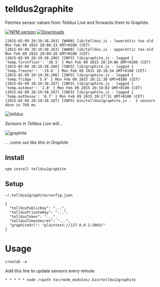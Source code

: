 # telldus2graphite
Fetches sensor values from Telldus Live and forwards them to Graphite.

[![NPM version][npm-image]][npm-url] [![Downloads][downloads-image]][npm-url]


```
[2015-02-09 20:19:38.263] [WARN] lib/telldus.js - lowerattic too old Mon Feb 09 2015 20:06:33 GMT+0100 (CET)
[2015-02-09 20:19:38.263] [WARN] lib/telldus.js - upperattic too old Mon Feb 09 2015 20:09:20 GMT+0100 (CET)
[2015-02-09 20:19:38.286] [INFO] lib/graphite.js - logged { 'temp.firstfloor': '20.5' } Mon Feb 09 2015 20:19:06 GMT+0100 (CET)
[2015-02-09 20:19:38.286] [INFO] lib/graphite.js - logged { 'temp.freezer': '-19.6' } Mon Feb 09 2015 20:18:34 GMT+0100 (CET)
[2015-02-09 20:19:38.286] [INFO] lib/graphite.js - logged { 'temp.fridge': '5.9' } Mon Feb 09 2015 20:11:38 GMT+0100 (CET)
[2015-02-09 20:19:38.287] [INFO] lib/graphite.js - logged { 'temp.outdoor': '2.8' } Mon Feb 09 2015 20:10:02 GMT+0100 (CET)
[2015-02-09 20:19:38.287] [INFO] lib/graphite.js - logged { 'temp.outhouse': '8.7' } Mon Feb 09 2015 20:17:51 GMT+0100 (CET)
[2015-02-09 20:19:38.287] [INFO] bin/telldus2graphite.js -  5 sensors done in 768 ms
```

![telldus](https://cloud.githubusercontent.com/assets/310634/6113909/d4349f08-b09a-11e4-9c4f-7e871793fac1.png)

_Sensors in Telldus Live will..._

![graphite](https://cloud.githubusercontent.com/assets/310634/6113906/ce7866ee-b09a-11e4-854d-5efff799efae.png)

_... come out like this in Graphite_


## Install
```
npm install telldus2graphite
```

## Setup

``~/.telldus2graphite/config.json``

```
{
  "telldusPublicKey": "...",
  "telldusPrivateKey": "...",
  "telldusToken": "...",
  "telldusTokenSecret": "...",
  "graphiteUrl": "plaintext://127.0.0.1:2003/"
}

```


# Usage
```
crontab -e
```

Add this line to update sensors every minute
```
* * * * * node /<path to>/node_modules/.bin/telldus2graphite
```

[downloads-image]: http://img.shields.io/npm/dm/gulp.svg
[npm-url]: https://npmjs.org/package/gulp
[npm-image]: http://img.shields.io/npm/v/gulp.svg

